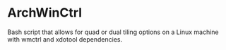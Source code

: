 # ArchWinCtrl
Bash script that allows for quad or dual tiling options on a Linux machine with wmctrl and xdotool dependencies.
